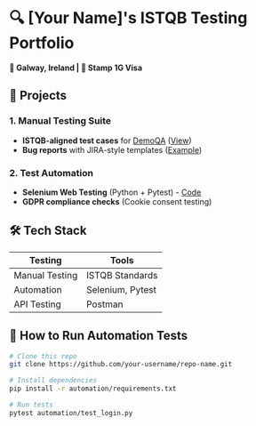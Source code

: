 # 🔍 [Your Name]'s ISTQB Testing Portfolio  
**📍 Galway, Ireland | 🛂 Stamp 1G Visa**  

## 🧪 Projects  
### 1. Manual Testing Suite  
- **ISTQB-aligned test cases** for [DemoQA](https://demoqa.com/) ([View](/manual-testing/test_cases.md))  
- **Bug reports** with JIRA-style templates ([Example](/manual-testing/bug_reports.md))  

### 2. Test Automation  
- **Selenium Web Testing** (Python + Pytest) - [Code](/automation/test_login.py)  
- **GDPR compliance checks** (Cookie consent testing)  

## 🛠️ Tech Stack  
| **Testing**       | **Tools**         |  
|-------------------|-------------------|  
| Manual Testing    | ISTQB Standards   |  
| Automation        | Selenium, Pytest  |  
| API Testing       | Postman           |  

## 🚀 How to Run Automation Tests  
```bash
# Clone this repo
git clone https://github.com/your-username/repo-name.git

# Install dependencies
pip install -r automation/requirements.txt

# Run tests
pytest automation/test_login.py
